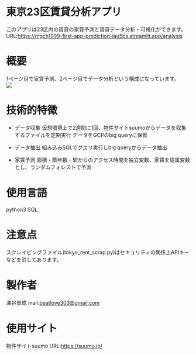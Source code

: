 # 東京23区賃貸分析アプリ

このアプリは23区内の賃貸の家賃予測と賃貸データ分析・可視化ができます。  
URL:https://mgch1999-first-app-prediction-iau5bs.streamlit.app/analysis

# 概要

1ページ目で家賃予測、2ページ目でデータ分析という構成になっています。  
![](https://user-images.githubusercontent.com/111175040/209550504-a05fb185-377b-459a-987a-a6ca7cfce9c4.png)

# 技術的特徴

* データ収集 
仮想環境上で2週間に1回、物件サイトsuumoからデータを収集するファイルを定期実行 
データをGCPのbig queryに保管

* データ抽出 
組み込みSQLでクエリ実行しbig queryからデータ抽出

* 家賃予測 
面積・築年数・駅からのアクセス時間を独立変数、家賃を従属変数とし、ランダムフォレストで予測 

# 使用言語

python3
SQL

# 注意点

スクレイピングファイル(tokyo_rent_scrap.py)はセキュリティの関係上APIキーなどを消してあります。

# 製作者

澤谷景成 
mail:beatlove303@gmail.com

# 使用サイト

物件サイトsuumo 
URL:https://suumo.jp/






